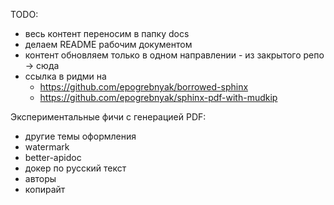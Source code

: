 TODO:

- весь контент переносим в папку docs
- делаем README рабочим документом
- контент обновляем только в одном направлении - из закрытого репо -> сюда
- ссылка в ридми на 
  - https://github.com/epogrebnyak/borrowed-sphinx
  - https://github.com/epogrebnyak/sphinx-pdf-with-mudkip 

Экспериментальные фичи с генерацией PDF:

- другие темы оформления 
- watermark
- better-apidoc
- докер по русский текст
- авторы 
- копирайт
